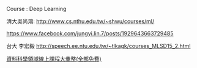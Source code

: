 Course : Deep Learning

清大吳尚鴻: http://www.cs.nthu.edu.tw/~shwu/courses/ml/

https://www.facebook.com/jungyi.lin.7/posts/1929643663729485


台大 李宏毅 
http://speech.ee.ntu.edu.tw/~tlkagk/courses_MLSD15_2.html

[資料科學領域線上課程大彙整(全部免費)](https://taweihuang.hpd.io/2016/11/12/%E8%B3%87%E6%96%99%E7%A7%91%E5%AD%B8%E9%A0%98%E5%9F%9F%E7%B7%9A%E4%B8%8A%E8%AA%B2%E7%A8%8B%E5%A4%A7%E5%BD%99%E6%95%B4%E5%85%A8%E9%83%A8%E5%85%8D%E8%B2%BB/)
